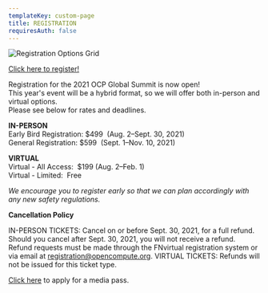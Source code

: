 ```yaml
---
templateKey: custom-page
title: REGISTRATION
requiresAuth: false
---
```

![Registration Options Grid](/img/ocp21g-registration_options_090121.png)

<a href="https://registration.fnvirtual.app/a/2021ocpglo/register/start" target="_blank">Click here to register!</a>

Registration for the 2021 OCP Global Summit is now open!\
This year's event will be a hybrid format, so we will offer both in-person and virtual options.\
Please see below for rates and deadlines.

**IN-PERSON**\
Early Bird Registration: $499  (Aug. 2–Sept. 30, 2021)\
General Registration: $599  (Sept. 1–Nov. 10, 2021)

**VIRTUAL**\
Virtual - All Access:  $199 (Aug. 2–Feb. 1)\
Virtual - Limited:  Free

*We encourage you to register early so that we can plan accordingly with any new safety regulations.* 

**Cancellation Policy**

IN-PERSON TICKETS: Cancel on or before Sept. 30, 2021, for a full refund. Should you cancel after Sept. 30, 2021, you will not receive a refund. Refund requests must be made through the FNvirtual registration system or via email at [registration@opencompute.org](<>). VIRTUAL TICKETS: Refunds will not be issued for this ticket type.

<a href="https://docs.google.com/forms/d/e/1FAIpQLSehNzzYKO6FtzncM3Gt1ODQIRMv5NCUfX3zl8qXf3ltMlneDg/viewform" target="_blank">Click here</a> to apply for a media pass.